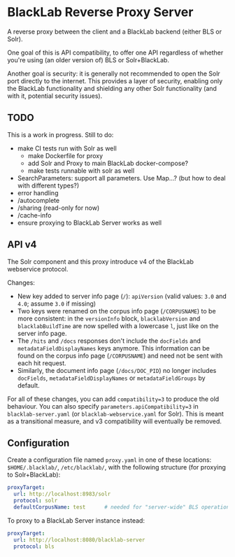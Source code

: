 # BlackLab Reverse Proxy Server

A reverse proxy between the client and a BlackLab backend (either BLS or Solr). 

One goal of this is API compatibility, to offer one API regardless of whether you're using (an older version of) BLS or Solr+BlackLab.

Another goal is security: it is generally not recommended to open the Solr port directly to the internet. This provides a layer of security, enabling only the BlackLab functionality and shielding any other Solr functionality (and with it, potential security issues).

## TODO

This is a work in progress. Still to do:

- make CI tests run with Solr as well
  * make Dockerfile for proxy
  * add Solr and Proxy to main BlackLab docker-compose?
  * make tests runnable with solr as well
- SearchParameters: support all parameters. Use Map...? (but how to deal with different types?)
- error handling
- /autocomplete
- /sharing (read-only for now)
- /cache-info
- ensure proxying to BlackLab Server works as well

## API v4

The Solr component and this proxy introduce v4 of the BlackLab webservice protocol.

Changes:
- New key added to server info page (`/`): `apiVersion` (valid values: `3.0` and `4.0`; assume `3.0` if missing)
- Two keys were renamed on the corpus info page (`/CORPUSNAME`) to be more consistent: in the `versionInfo` block, 
  `blacklabVersion` and `blacklabBuildTime` are now spelled with a lowercase `l`, just like on the server info page. 
- The `/hits` and `/docs` responses don't include the `docFields` and `metadataFieldDisplayNames` keys anymore.
  This information can be found on the corpus info page (`/CORPUSNAME`) and need not be sent with each hit request.
- Similarly, the document info page (`/docs/DOC_PID`) no longer includes `docFields`, `metadataFieldDisplayNames` or 
  `metadataFieldGroups` by default.

For all of these changes, you can add `compatibility=3` to produce the old behaviour. You can also specify 
`parameters.apiCompatibility=3` in `blacklab-server.yaml` (or `blacklab-webservice.yaml` for Solr).
This is meant as a transitional measure, and v3 compatibility will eventually be removed.

## Configuration

Create a configuration file named `proxy.yaml` in one of these locations: `$HOME/.blacklab/`, `/etc/blacklab/`, with 
the following structure (for proxying to Solr+BlackLab):

```yaml
proxyTarget:
  url: http://localhost:8983/solr
  protocol: solr
  defaultCorpusName: test      # needed for "server-wide" BLS operations (Solr request always needs a core)
```

To proxy to a BlackLab Server instance instead:

```yaml
proxyTarget:
  url: http://localhost:8080/blacklab-server
  protocol: bls
```
